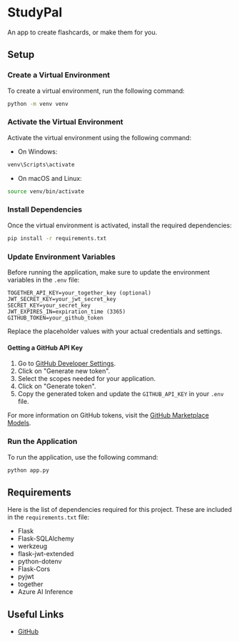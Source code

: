 # StudyPal

An app to create flashcards, or make them for you.

## Setup

### Create a Virtual Environment

To create a virtual environment, run the following command:

```bash
python -m venv venv
```

### Activate the Virtual Environment

Activate the virtual environment using the following command:

- On Windows:

```bash
venv\Scripts\activate
```

- On macOS and Linux:

```bash
source venv/bin/activate
```

### Install Dependencies

Once the virtual environment is activated, install the required dependencies:

```bash
pip install -r requirements.txt
```

### Update Environment Variables

Before running the application, make sure to update the environment variables in the `.env` file:

```dotenv
TOGETHER_API_KEY=your_together_key (optional)
JWT_SECRET_KEY=your_jwt_secret_key
SECRET_KEY=your_secret_key
JWT_EXPIRES_IN=expiration_time (3365)
GITHUB_TOKEN=your_github_token
```

Replace the placeholder values with your actual credentials and settings.

#### Getting a GitHub API Key

1. Go to [GitHub Developer Settings](https://github.com/settings/tokens).
2. Click on "Generate new token".
3. Select the scopes needed for your application.
4. Click on "Generate token".
5. Copy the generated token and update the `GITHUB_API_KEY` in your `.env` file.

For more information on GitHub tokens, visit the [GitHub Marketplace Models](https://github.com/marketplace/models).

### Run the Application

To run the application, use the following command:

```bash
python app.py
```

## Requirements

Here is the list of dependencies required for this project. These are included in the `requirements.txt` file:

- Flask
- Flask-SQLAlchemy
- werkzeug
- flask-jwt-extended
- python-dotenv
- Flask-Cors
- pyjwt
- together
- Azure AI Inference


## Useful Links

- [GitHub](https://github.com)